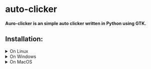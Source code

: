 # auto-clicker
#### Auro-clicker is an simple auto clicker written in Python using GTK.

## Installation:

<details>
<summary>On Linux</summary>
You're in luck! Most desktop environments come with GTK preinstalled and if
you're using Gnome 3, this will run native!

**To install:**
1. Download the zip file and uncompress or type `git clone http://pavela.net:3000/Daniel/auto-clicker.git` in the terminal
2. Install the dependencies with `pip install -r requirements.txt`
3. Run the python program with `python main.py`

</details>


<details>
<summary>On Windows</summary>
<br>
TODO
</details>

<details>
<summary>On MacOS</summary>
<br>
This is how you dropdown.
</details>

